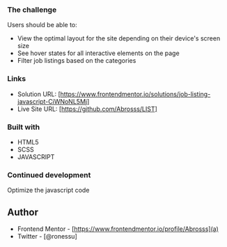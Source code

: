 ### The challenge

Users should be able to:

- View the optimal layout for the site depending on their device's screen size
- See hover states for all interactive elements on the page
- Filter job listings based on the categories

### Links

- Solution URL: [https://www.frontendmentor.io/solutions/job-listing-javascript-CiWNoNL5Mj]
- Live Site URL: [https://github.com/Abrosss/LIST]

### Built with

- HTML5 
- SCSS 
- JAVASCRIPT

### Continued development

Optimize the javascript code 

## Author

- Frontend Mentor - [https://www.frontendmentor.io/profile/Abrosss](a)
- Twitter - [@ronessu]

